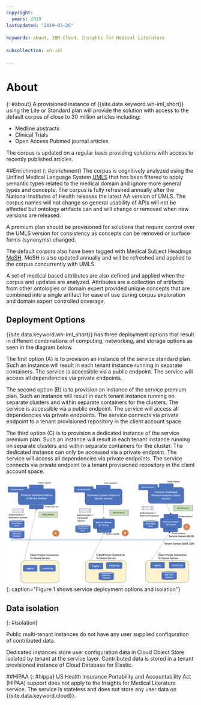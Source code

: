 ```yaml
---
copyright:
  years: 2019
lastupdated: "2019-03-26"

keywords: about, IBM Cloud, Insights for Medical Literature

subcollection: wh-iml

---
```


# About
{: #about}
A provisioned instance of {{site.data.keyword.wh-iml_short}} using the Lite or Standard plan will provide the solution with access to the default corpus of close to 30 million articles including:
- Medline abstracts
- Clinical Trials
- Open Access Pubmed journal articles

The corpus is updated on a regular basis providing solutions with access to recently published articles.

##Enrichment
{: #enrichment}
The corpus is cognitively analyzed using the Unified Medical Language System [UMLS](https://www.nlm.nih.gov/research/umls/) that has been filtered to apply semantic types related to the medical domain and ignore more general types and concepts.  The corpus is fully refreshed annually after the National Institutes of Health releases the latest AA version of UMLS.  The corpus names will not change so general usability of APIs will not be affected but ontology artifacts can and will change or removed when new versions are released.

A premium plan should be provisioned for solutions that require control over the UMLS version for consistency as concepts can be removed or surface forms (synonyms) changed.

The default corpora also have been tagged with Medical Subject Headings [MeSH](https://www.nlm.nih.gov/mesh/meshhome.html).  MeSH is also updated annually and will be refreshed and applied to the corpus concurrently with UMLS.

A set of medical based attributes are also defined and applied when the corpus and updates are analyzed.  Attributes are a collection of artifacts from other ontologies or domain expert provided unique concepts that are combined into a single artifact for ease of use during corpus exploration and domain expert controlled coverage.

## Deployment Options
{{site.data.keyword.wh-iml_short}} has three deployment options that result in different combinations of computing, networking, and storage options as seen in the diagram below.

The first option (A) is to provision an instance of the service standard plan.  Such an instance will result in each tenant instance running in separate containers.  The service is accessible via a public endpoint.  The service will access all dependencies via private endpoints.

The second option (B) is to provision an instance of the service premium plan.  Such an instance will result in each tenant instance running on separate clusters and within separate containers for the clusters.  The service is accessible via a public endpoint.  The service will access all dependencies via private endpoints.  The service connects via private endpoint to a tenant provisioned repository in the client account space.

The third option (C) is to provision a dedicated instance of the service premium plan.  Such an instance will result in each tenant instance running on separate clusters and within separate containers for the cluster.  The dedicated instance can only be accessed via a private endpoint.  The service will access all dependencies via private endpoints.  The service connects via private endpoint to a tenant provisioned repository in the client account space.

![Figure showing deployment options](IML_deployment_options.png "Figure showing IML deployment options")
{: caption="Figure 1 shows service deployment options and isolation"}

## Data isolation
{: #isolation}

Public multi-tenant instances do not have any user supplied configuration of contributed data.

Dedicated instances store user configuration data in Cloud Object Store isolated by tenant at the service layer.  Contributed data is stored in a tenant provisioned instance of Cloud Database for Elastic.

##HIPAA
{: #hippa}
US Health Insurance Portability and Accountability Act (HIPAA) support does not apply to the Insights for Medical Literature service.  The service is stateless and does not store any user data on {{site.data.keyword.cloud}}.